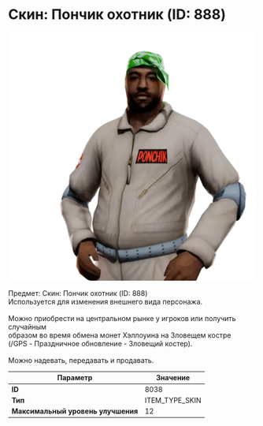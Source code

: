# Скин: Пончик охотник (ID: 888)

![Item Image](../img/8038.webp?raw=true)

Предмет: Скин: Пончик охотник (ID: 888)<br>Используется для изменения внешнего вида персонажа.<br><br>Можно приобрести на центральном рынке у игроков или получить случайным<br>образом во время обмена монет Хэллоуина на Зловещем костре<br>(/GPS - Праздничное обновление - Зловещий костер).<br><br>Можно надевать, передавать и продавать.


| Параметр | Значение |
|----------|----------|
| **ID** | 8038 |
| **Тип** | ITEM_TYPE_SKIN |
| **Максимальный уровень улучшения** | 12 |

